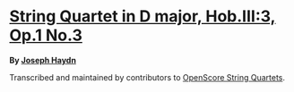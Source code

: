 # [String Quartet in D major, Hob.III:3, Op.1 No.3][set]

__By [Joseph Haydn][composer]__

[set]: https://musescore.com/openscore-string-quartets/sets/5470649
[composer]: https://musescore.com/openscore-string-quartets/sets?order=title&text=Haydn,+Joseph

Transcribed and maintained by contributors to [OpenScore String Quartets].

[OpenScore String Quartets]: https://musescore.com/openscore-string-quartets
